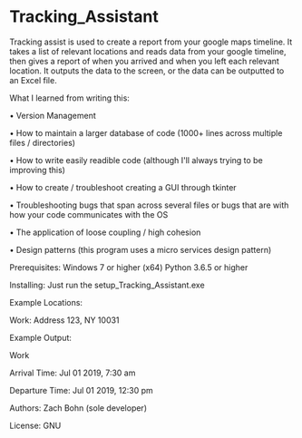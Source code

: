# Tracking_Assistant
Tracking assist is used to create a report from your google maps timeline.  It takes a list of relevant locations and reads data from your google timeline, then gives a report of when you arrived and when you left each relevant location.  It outputs the data to the screen, or the data can be outputted to an Excel file.

What I learned from writing this:
  
  • Version Management
  
  • How to maintain a larger database of code (1000+ lines across multiple files / directories)
  
  • How to write easily readible code (although I'll always trying to be improving this)
  
  • How to create / troubleshoot creating a GUI through tkinter
  
  • Troubleshooting bugs that span across several files or bugs that are with how your code communicates with the OS
  
  • The application of loose coupling / high cohesion
  
  • Design patterns (this program uses a micro services design pattern)

Prerequisites:
Windows 7 or higher (x64)
Python 3.6.5 or higher

Installing:
Just run the setup_Tracking_Assistant.exe



Example Locations:

Work: Address 123, NY 10031

Example Output:

Work

Arrival Time: Jul 01 2019, 7:30 am

Departure Time: Jul 01 2019, 12:30 pm


Authors:
Zach Bohn (sole developer)

License:
GNU
